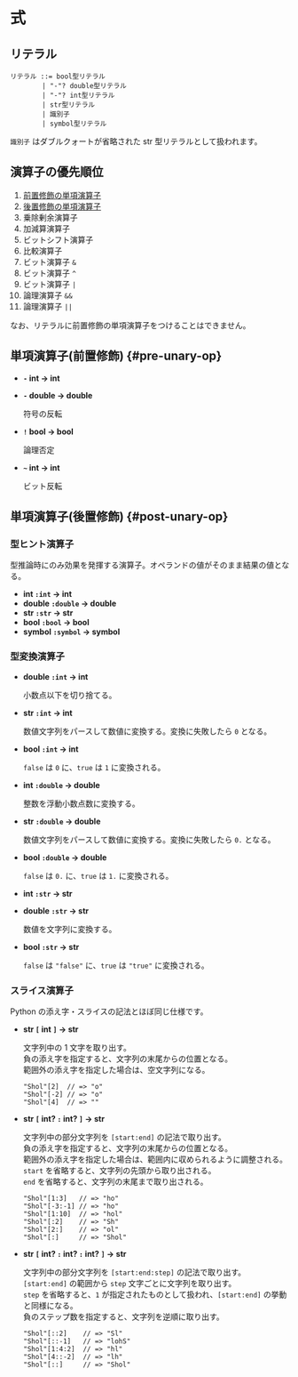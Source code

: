 # 式

## リテラル

```
リテラル ::= bool型リテラル
        | "-"? double型リテラル
        | "-"? int型リテラル
        | str型リテラル
        | 識別子
        | symbol型リテラル
```

`識別子` はダブルクォートが省略された str 型リテラルとして扱われます。

## 演算子の優先順位
1. [前置修飾の単項演算子](#pre-unary-op)
2. [後置修飾の単項演算子](#post-unary-op)
3. 乗除剰余演算子
4. 加減算演算子
5. ビットシフト演算子
6. 比較演算子
7. ビット演算子 `&`
8. ビット演算子 `^`
9. ビット演算子 `|`
10. 論理演算子 `&&`
11. 論理演算子 `||`

なお、リテラルに前置修飾の単項演算子をつけることはできません。

## 単項演算子(前置修飾) {#pre-unary-op}

- **`-` int -> int**
- **`-` double -> double**

    符号の反転

- **`!` bool -> bool**

    論理否定

- **`~` int -> int**

    ビット反転

## 単項演算子(後置修飾) {#post-unary-op}

### 型ヒント演算子

型推論時にのみ効果を発揮する演算子。オペランドの値がそのまま結果の値となる。

- **int `:int` -> int**
- **double `:double` -> double**
- **str `:str` -> str**
- **bool `:bool` -> bool**
- **symbol `:symbol` -> symbol**

### 型変換演算子

- **double `:int` -> int**

    小数点以下を切り捨てる。

- **str `:int` -> int**

    数値文字列をパースして数値に変換する。変換に失敗したら `0` となる。

- **bool `:int` -> int**

    `false` は `0` に、`true` は `1` に変換される。

- **int `:double` -> double**

    整数を浮動小数点数に変換する。

- **str `:double` -> double**

    数値文字列をパースして数値に変換する。変換に失敗したら `0.` となる。

- **bool `:double` -> double**

    `false` は `0.` に、`true` は `1.` に変換される。

- **int `:str` -> str**
- **double `:str` -> str**

    数値を文字列に変換する。

- **bool `:str` -> str**

    `false` は `"false"` に、`true` は `"true"` に変換される。

### スライス演算子

Python の添え字・スライスの記法とほぼ同じ仕様です。

- **str `[` int `]` -> str**

    文字列中の 1 文字を取り出す。\
    負の添え字を指定すると、文字列の末尾からの位置となる。\
    範囲外の添え字を指定した場合は、空文字列になる。

    ```shol
    "Shol"[2]  // => "o"
    "Shol"[-2] // => "o"
    "Shol"[4]  // => ""
    ```

- **str `[` int? `:` int? `]` -> str**

    文字列中の部分文字列を `[start:end]` の記法で取り出す。\
    負の添え字を指定すると、文字列の末尾からの位置となる。\
    範囲外の添え字を指定した場合は、範囲内に収められるように調整される。\
    `start` を省略すると、文字列の先頭から取り出される。\
    `end` を省略すると、文字列の末尾まで取り出される。

    ```shol
    "Shol"[1:3]   // => "ho"
    "Shol"[-3:-1] // => "ho"
    "Shol"[1:10]  // => "hol"
    "Shol"[:2]    // => "Sh"
    "Shol"[2:]    // => "ol"
    "Shol"[:]     // => "Shol"
    ```

- **str `[` int? `:` int? `:` int? `]` -> str**

    文字列中の部分文字列を `[start:end:step]` の記法で取り出す。\
    `[start:end]` の範囲から `step` 文字ごとに文字列を取り出す。\
    `step` を省略すると、`1` が指定されたものとして扱われ、`[start:end]` の挙動と同様になる。\
    負のステップ数を指定すると、文字列を逆順に取り出す。

    ```shol
    "Shol"[::2]    // => "Sl"
    "Shol"[::-1]   // => "lohS"
    "Shol"[1:4:2]  // => "hl"
    "Shol"[4::-2]  // => "lh"
    "Shol"[::]     // => "Shol"
    ```

